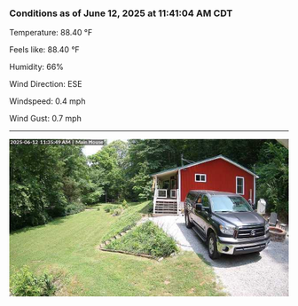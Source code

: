 ### Conditions as of June 12, 2025 at 11:41:04 AM CDT 

Temperature: 88.40 &deg;F

Feels like: 88.40 &deg;F

Humidity: 66%

Wind Direction: ESE

Windspeed: 0.4 mph

Wind Gust: 0.7 mph

---

<img src="./images/latest.jpeg"/>


